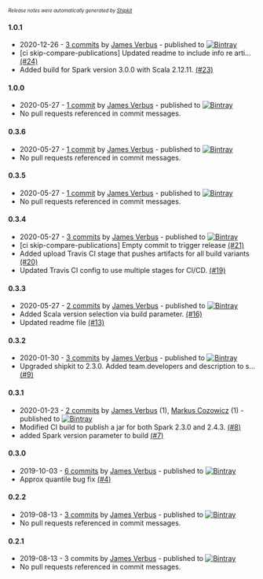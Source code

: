 <sup><sup>*Release notes were automatically generated by [Shipkit](http://shipkit.org/)*</sup></sup>

#### 1.0.1
 - 2020-12-26 - [3 commits](https://github.com/linkedin/isolation-forest/compare/v1.0.0...v1.0.1) by [James Verbus](https://github.com/jverbus) - published to [![Bintray](https://img.shields.io/badge/Bintray-1.0.1-green.svg)](https://bintray.com/linkedin/maven/isolation-forest/1.0.1)
 - [ci skip-compare-publications] Updated readme to include info re arti… [(#24)](https://github.com/linkedin/isolation-forest/pull/24)
 - Added build for Spark version 3.0.0 with Scala 2.12.11. [(#23)](https://github.com/linkedin/isolation-forest/pull/23)

#### 1.0.0
 - 2020-05-27 - [1 commit](https://github.com/linkedin/isolation-forest/compare/v0.3.6...v1.0.0) by [James Verbus](https://github.com/jverbus) - published to [![Bintray](https://img.shields.io/badge/Bintray-1.0.0-green.svg)](https://bintray.com/linkedin/maven/isolation-forest/1.0.0)
 - No pull requests referenced in commit messages.

#### 0.3.6
 - 2020-05-27 - [1 commit](https://github.com/linkedin/isolation-forest/compare/v0.3.5...v0.3.6) by [James Verbus](https://github.com/jverbus) - published to [![Bintray](https://img.shields.io/badge/Bintray-0.3.6-green.svg)](https://bintray.com/linkedin/maven/isolation-forest/0.3.6)
 - No pull requests referenced in commit messages.

#### 0.3.5
 - 2020-05-27 - [1 commit](https://github.com/linkedin/isolation-forest/compare/v0.3.4...v0.3.5) by [James Verbus](https://github.com/jverbus) - published to [![Bintray](https://img.shields.io/badge/Bintray-0.3.5-green.svg)](https://bintray.com/linkedin/maven/isolation-forest/0.3.5)
 - No pull requests referenced in commit messages.

#### 0.3.4
 - 2020-05-27 - [3 commits](https://github.com/linkedin/isolation-forest/compare/v0.3.3...v0.3.4) by [James Verbus](https://github.com/jverbus) - published to [![Bintray](https://img.shields.io/badge/Bintray-0.3.4-green.svg)](https://bintray.com/linkedin/maven/isolation-forest/0.3.4)
 - [ci skip-compare-publications] Empty commit to trigger release [(#21)](https://github.com/linkedin/isolation-forest/pull/21)
 - Added upload Travis CI stage that pushes artifacts for all build variants [(#20)](https://github.com/linkedin/isolation-forest/pull/20)
 - Updated Travis CI config to use multiple stages for CI/CD. [(#19)](https://github.com/linkedin/isolation-forest/pull/19)

#### 0.3.3
 - 2020-05-27 - [2 commits](https://github.com/linkedin/isolation-forest/compare/v0.3.2...v0.3.3) by [James Verbus](https://github.com/jverbus) - published to [![Bintray](https://img.shields.io/badge/Bintray-0.3.3-green.svg)](https://bintray.com/linkedin/maven/isolation-forest/0.3.3)
 - Added Scala version selection via build parameter. [(#16)](https://github.com/linkedin/isolation-forest/pull/16)
 - Updated readme file [(#13)](https://github.com/linkedin/isolation-forest/pull/13)

#### 0.3.2
 - 2020-01-30 - [3 commits](https://github.com/linkedin/isolation-forest/compare/v0.3.1...v0.3.2) by [James Verbus](https://github.com/jverbus) - published to [![Bintray](https://img.shields.io/badge/Bintray-0.3.2-green.svg)](https://bintray.com/linkedin/maven/isolation-forest/0.3.2)
 - Upgraded shipkit to 2.3.0. Added team.developers and description to s… [(#9)](https://github.com/linkedin/isolation-forest/pull/9)

#### 0.3.1
 - 2020-01-23 - [2 commits](https://github.com/linkedin/isolation-forest/compare/v0.3.0...v0.3.1) by [James Verbus](https://github.com/jverbus) (1), [Markus Cozowicz](https://github.com/eisber) (1) - published to [![Bintray](https://img.shields.io/badge/Bintray-0.3.1-green.svg)](https://bintray.com/linkedin/maven/isolation-forest/0.3.1)
 - Modified CI build to publish a jar for both Spark 2.3.0 and 2.4.3. [(#8)](https://github.com/linkedin/isolation-forest/pull/8)
 - added Spark version parameter to build [(#7)](https://github.com/linkedin/isolation-forest/pull/7)

#### 0.3.0
 - 2019-10-03 - [6 commits](https://github.com/linkedin/isolation-forest/compare/v0.2.2...v0.3.0) by [James Verbus](https://github.com/jverbus) - published to [![Bintray](https://img.shields.io/badge/Bintray-0.3.0-green.svg)](https://bintray.com/linkedin/maven/isolation-forest/0.3.0)
 - Approx quantile bug fix [(#4)](https://github.com/linkedin/isolation-forest/pull/4)

#### 0.2.2
 - 2019-08-13 - [3 commits](https://github.com/linkedin/isolation-forest/compare/v0.2.1...v0.2.2) by [James Verbus](https://github.com/jverbus) - published to [![Bintray](https://img.shields.io/badge/Bintray-0.2.2-green.svg)](https://bintray.com/linkedin/maven/isolation-forest/0.2.2)
 - No pull requests referenced in commit messages.

#### 0.2.1
 - 2019-08-13 - 3 commits by [James Verbus](https://github.com/jverbus) - published to [![Bintray](https://img.shields.io/badge/Bintray-0.2.1-green.svg)](https://bintray.com/linkedin/maven/isolation-forest/0.2.1)
 - No pull requests referenced in commit messages.


